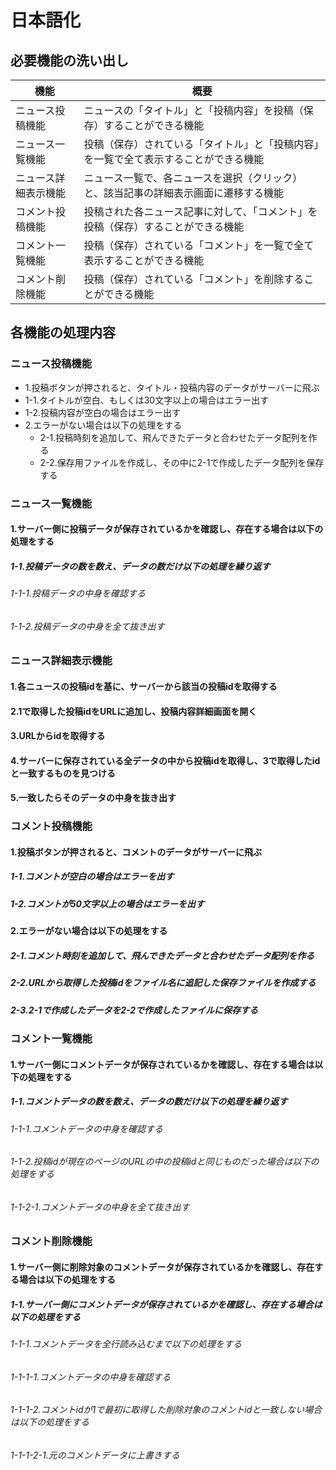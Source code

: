 # 日本語化

## 必要機能の洗い出し

| 機能 | 概要 |
| ------ | ------ |
| ニュース投稿機能 | ニュースの「タイトル」と「投稿内容」を投稿（保存）することができる機能 |
| ニュース一覧機能 | 投稿（保存）されている「タイトル」と「投稿内容」を一覧で全て表示することができる機能 |
| ニュース詳細表示機能 | ニュース一覧で、各ニュースを選択（クリック）と、該当記事の詳細表示画面に遷移する機能 |
| コメント投稿機能 | 投稿された各ニュース記事に対して、「コメント」を投稿（保存）することができる機能 |
| コメント一覧機能 | 投稿（保存）されている「コメント」を一覧で全て表示することができる機能 |
| コメント削除機能 | 投稿（保存）されている「コメント」を削除することができる機能 |

## 各機能の処理内容

### ニュース投稿機能
- 1.投稿ボタンが押されると、タイトル・投稿内容のデータがサーバーに飛ぶ
 - 1-1.タイトルが空白、もしくは30文字以上の場合はエラー出す
 - 1-2.投稿内容が空白の場合はエラー出す
- 2.エラーがない場合は以下の処理をする
  - 2-1.投稿時刻を追加して、飛んできたデータと合わせたデータ配列を作る
  - 2-2.保存用ファイルを作成し、その中に2-1で作成したデータ配列を保存する


### ニュース一覧機能
#### 1.サーバー側に投稿データが保存されているかを確認し、存在する場合は以下の処理をする
##### 1-1.投稿データの数を数え、データの数だけ以下の処理を繰り返す
###### 1-1-1.投稿データの中身を確認する
###### 1-1-2.投稿データの中身を全て抜き出す

### ニュース詳細表示機能
#### 1.各ニュースの投稿idを基に、サーバーから該当の投稿idを取得する
#### 2.1で取得した投稿idをURLに追加し、投稿内容詳細画面を開く
#### 3.URLからidを取得する
#### 4.サーバーに保存されている全データの中から投稿idを取得し、3で取得したidと一致するものを見つける
#### 5.一致したらそのデータの中身を抜き出す

### コメント投稿機能
#### 1.投稿ボタンが押されると、コメントのデータがサーバーに飛ぶ
##### 1-1.コメントが空白の場合はエラーを出す
##### 1-2.コメントが50文字以上の場合はエラーを出す
#### 2.エラーがない場合は以下の処理をする
##### 2-1.コメント時刻を追加して、飛んできたデータと合わせたデータ配列を作る
##### 2-2.URLから取得した投稿idをファイル名に追記した保存ファイルを作成する
##### 2-3.2-1で作成したデータを2-2で作成したファイルに保存する

### コメント一覧機能
#### 1.サーバー側にコメントデータが保存されているかを確認し、存在する場合は以下の処理をする
##### 1-1.コメントデータの数を数え、データの数だけ以下の処理を繰り返す
###### 1-1-1.コメントデータの中身を確認する
###### 1-1-2.投稿idが現在のページのURLの中の投稿idと同じものだった場合は以下の処理をする
###### 1-1-2-1.コメントデータの中身を全て抜き出す

### コメント削除機能
#### 1.サーバー側に削除対象のコメントデータが保存されているかを確認し、存在する場合は以下の処理をする
##### 1-1.サーバー側にコメントデータが保存されているかを確認し、存在する場合は以下の処理をする
###### 1-1-1.コメントデータを全行読み込むまで以下の処理をする
###### 1-1-1-1.コメントデータの中身を確認する
###### 1-1-1-2.コメントidが1で最初に取得した削除対象のコメントidと一致しない場合は以下の処理をする
###### 1-1-1-2-1.元のコメントデータに上書きする
